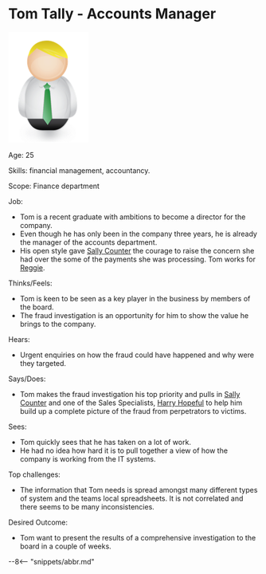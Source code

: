 <!-- SPDX-License-Identifier: CC-BY-4.0 -->
<!-- Copyright Contributors to the ODPi Egeria project. -->

# Tom Tally - Accounts Manager

![Icon](tom-tally.png)

Age: 25

Skills: financial management, accountancy.

Scope: Finance department

Job:

* Tom is a recent graduate with ambitions to become a director for the company.
* Even though he has only been in the company three years, he is already the manager of the accounts department.
* His open style gave [Sally Counter](/practices/coco-pharmaceuticals/personas/sally-counter) the courage to raise the concern she had over the some of the payments she was processing. Tom works for [Reggie](/practices/coco-pharmaceuticals/personas/reggie-mint).

Thinks/Feels:

* Tom is keen to be seen as a key player in the business by members of the board.
* The fraud investigation is an opportunity for him to show the value he brings to the company.

Hears:

* Urgent enquiries on how the fraud could have happened and why were they targeted.

Says/Does:

* Tom makes the fraud investigation his top priority and pulls in [Sally Counter](/practices/coco-pharmaceuticals/personas/sally-counter) and one of the Sales Specialists, [Harry Hopeful](/practices/coco-pharmaceuticals/personas/harry-hopeful) to help him build up a complete picture of the fraud from perpetrators to victims.

Sees:

* Tom quickly sees that he has taken on a lot of work.
* He had no idea how hard it is to pull together a view of how the company is working from the IT systems.

Top challenges:

* The information that Tom needs is spread amongst many different types of system and the teams local spreadsheets. It is not correlated and there seems to be many inconsistencies.

Desired Outcome:

* Tom want to present the results of a comprehensive investigation to the board in a couple of weeks.



--8<-- "snippets/abbr.md"

